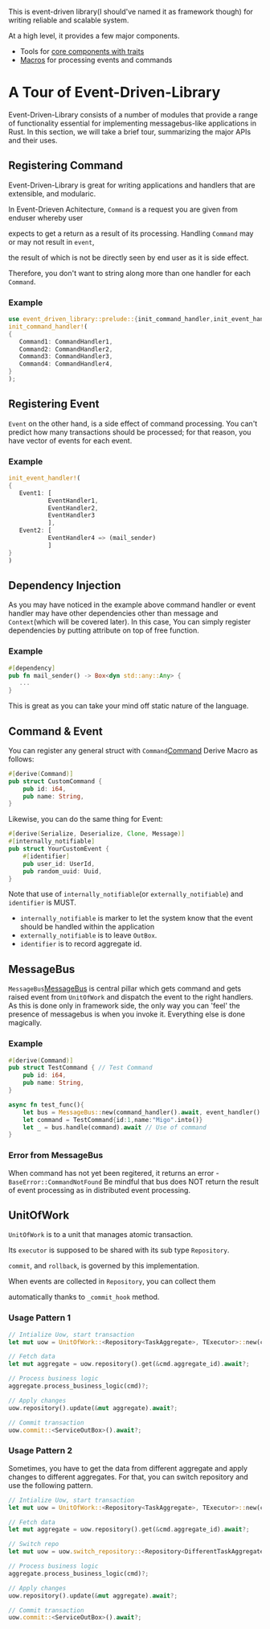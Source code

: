This is event-driven library(I should've named it as framework though) for writing reliable and scalable system.

At a high level, it provides a few major components.

- Tools for [core components with traits][event-driven-core]
- [Macros][event-driven-macro] for processing events and commands

[event-driven-core]: https://docs.rs/event-driven-core
[event-driven-macro]: https://docs.rs/event-driven-macro

# A Tour of Event-Driven-Library

Event-Driven-Library consists of a number of modules that provide a range of functionality
essential for implementing messagebus-like applications in Rust. In this
section, we will take a brief tour, summarizing the major APIs and
their uses.

## Registering Command

Event-Driven-Library is great for writing applications and handlers that are extensible, and modularic.

In Event-Drieven Achitecture, `Command` is a request you are given from enduser whereby user

expects to get a return as a result of its processing. Handling `Command` may or may not result in `event`,

the result of which is not be directly seen by end user as it is side effect.

Therefore, you don't want to string along more than one handler for each `Command`.

### Example

```rust
use event_driven_library::prelude::{init_command_handler,init_event_handler};
init_command_handler!(
{
   Command1: CommandHandler1,
   Command2: CommandHandler2,
   Command3: CommandHandler3,
   Command4: CommandHandler4,
}
);
```

## Registering Event

`Event` on the other hand, is a side effect of command processing. You can't predict how many
transactions should be processed; for that reason, you have vector of events for each event.

### Example

```rust
init_event_handler!(
{
   Event1: [
           EventHandler1,
           EventHandler2,
           EventHandler3
           ],
   Event2: [
           EventHandler4 => (mail_sender)
           ]
}
)
```

## Dependency Injection

As you may have noticed in the example above command handler or event handler may have
other dependencies other than message and `Context`(which will be covered later). In this case,
You can simply register dependencies by putting attribute on top of free function.

### Example

```rust
#[dependency]
pub fn mail_sender() -> Box<dyn std::any::Any> {
   ...
}
```

This is great as you can take your mind off static nature of the language.

## Command & Event

You can register any general struct with `Command`[Command] Derive Macro as follows:

```rust
#[derive(Command)]
pub struct CustomCommand {
    pub id: i64,
    pub name: String,
}
```

Likewise, you can do the same thing for Event:

```rust
#[derive(Serialize, Deserialize, Clone, Message)]
#[internally_notifiable]
pub struct YourCustomEvent {
    #[identifier]
    pub user_id: UserId,
    pub random_uuid: Uuid,
}
```

Note that use of `internally_notifiable`(or `externally_notifiable`) and `identifier` is MUST.

- `internally_notifiable` is marker to let the system know that the event should be handled
within the application
- `externally_notifiable` is to leave `OutBox`.
- `identifier` is to record aggregate id.

[Command]: https://docs.rs/event-driven-core/latest/event_driven_core/message/trait.Command.html

## MessageBus

`MessageBus`[MessageBus] is central pillar which gets command and gets raised event from
`UnitOfWork` and dispatch the event to the right handlers.
As this is done only in framework side, the only way you can 'feel' the presence of messagebus is
when you invoke it. Everything else is done magically.

### Example

```rust
#[derive(Command)]
pub struct TestCommand { // Test Command
    pub id: i64,
    pub name: String,
}

async fn test_func(){
    let bus = MessageBus::new(command_handler().await, event_handler().await)
    let command = TestCommand{id:1,name:"Migo".into()}
    let _ = bus.handle(command).await // Use of command
}
```

### Error from MessageBus

When command has not yet been regitered, it returns an error - `BaseError::CommandNotFound`
Be mindful that bus does NOT return the result of event processing as in distributed event processing.

[MessageBus]: crate::event_driven_core::messagebus::MessageBus

## UnitOfWork

`UnitOfWork` is to a unit that manages atomic transaction.

Its `executor` is supposed to be shared with its sub type `Repository`.

`commit`, and `rollback`, is governed by this implementation.

When events are collected in `Repository`, you can collect them

automatically thanks to `_commit_hook` method.

### Usage Pattern 1

```rust
// Intialize Uow, start transaction
let mut uow = UnitOfWork::<Repository<TaskAggregate>, TExecutor>::new(context).await;

// Fetch data
let mut aggregate = uow.repository().get(&cmd.aggregate_id).await?;

// Process business logic
aggregate.process_business_logic(cmd)?;

// Apply changes
uow.repository().update(&mut aggregate).await?;

// Commit transaction
uow.commit::<ServiceOutBox>().await?;
```

### Usage Pattern 2

Sometimes, you have to get the data from different aggregate and apply changes to
different aggregates. For that, you can switch repository and use the following pattern.

```rust
// Intialize Uow, start transaction
let mut uow = UnitOfWork::<Repository<TaskAggregate>, TExecutor>::new(context).await;

// Fetch data
let mut aggregate = uow.repository().get(&cmd.aggregate_id).await?;

// Switch repo
let mut uow = uow.switch_repository::<Repository<DifferentTaskAggregate>>();

// Process business logic
aggregate.process_business_logic(cmd)?;

// Apply changes
uow.repository().update(&mut aggregate).await?;

// Commit transaction
uow.commit::<ServiceOutBox>().await?;
```

